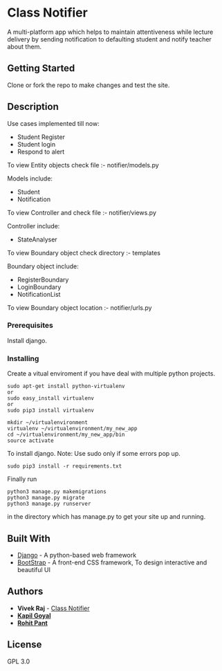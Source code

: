 # Class Notifier

A multi-platform app which helps to maintain attentiveness while lecture delivery by sending notification to defaulting student and notify teacher about them.

## Getting Started

Clone or fork the repo to make changes and test the site.

## Description

Use cases implemented till now:
* Student Register
* Student login
* Respond to alert

To view Entity objects check file :- notifier/models.py

Models include:
* Student
* Notification

To view Controller and check file :- notifier/views.py

Controller include:
* StateAnalyser

To view Boundary object check directory :- templates

Boundary object include:

* RegisterBoundary
* LoginBoundary
* NotificationList

To view Boundary object location :- notifier/urls.py

### Prerequisites

Install django.


### Installing

Create a vitual enviroment if you have deal with multiple python projects.

```
sudo apt-get install python-virtualenv
or
sudo easy_install virtualenv
or
sudo pip3 install virtualenv
```

```
mkdir ~/virtualenvironment
virtualenv ~/virtualenvironment/my_new_app
cd ~/virtualenvironment/my_new_app/bin
source activate
```

To install django.
Note: Use sudo only if some errors pop up.

```
sudo pip3 install -r requirements.txt
```

Finally run

```
python3 manage.py makemigrations
python3 manage.py migrate
python3 manage.py runserver
```

in the directory which has manage.py to get your site up and running.


## Built With

* [Django](https://www.djangoproject.com/) - A python-based web framework
* [BootStrap](https://getbootstrap.com/) -  A front-end CSS framework, To design interactive and beautiful UI

## Authors

* **Vivek Raj**  - [Class Notifier](https://github.com/codervivek/class-notifier)
* **[Kapil Goyal](https://github.com/kapil-goyal)**
* **[Rohit Pant](https://github.com/rpant1728)**

## License

GPL 3.0
